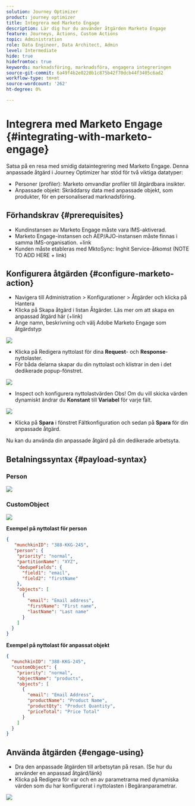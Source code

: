 ```yaml
---
solution: Journey Optimizer
product: journey optimizer
title: Integrera med Marketo Engage
description: Lär dig hur du använder åtgärden Marketo Engage
feature: Journeys, Actions, Custom Actions
topic: Administration
role: Data Engineer, Data Architect, Admin
level: Intermediate
hide: true
hidefromtoc: true
keywords: marknadsföring, marknadsföra, engagera integreringen
source-git-commit: 6a49f4b2e0220b1c875b42f70dcb44f3405c6ad2
workflow-type: tm+mt
source-wordcount: '262'
ht-degree: 0%

---
```



# Integrera med Marketo Engage {#integrating-with-marketo-engage}

Satsa på en resa med smidig dataintegrering med Marketo Engage. Denna anpassade åtgärd i Journey Optimizer har stöd för två viktiga datatyper:

* Personer (profiler): Marketo omvandlar profiler till åtgärdbara insikter.
* Anpassade objekt: Skräddarsy data med anpassade objekt, som produkter, för en personaliserad marknadsföring.

## Förhandskrav {#prerequisites}

* Kundinstansen av Marketo Engage måste vara IMS-aktiverad.
* Marketo Engage-instansen och AEP/AJO-instansen måste finnas i samma IMS-organisation. +link
* Kunden måste etableras med MktoSync: Inghit Service-åtkomst (NOTE TO ADD HERE + link)

## Konfigurera åtgärden {#configure-marketo-action}

* Navigera till Administration > Konfigurationer > Åtgärder och klicka på Hantera
* Klicka på Skapa åtgärd i listan Åtgärder. Läs mer om att skapa en anpassad åtgärd här (+link)
* Ange namn, beskrivning och välj Adobe Marketo Engage som åtgärdstyp

![](assets/engage-customaction-creation.png)

* Klicka på Redigera nyttolast för dina **Request**- och **Response**-nyttolaster.
* För båda delarna skapar du din nyttolast och klistrar in den i det dedikerade popup-fönstret.

![](assets/engage-customaction-payload.png)

* Inspect och konfigurera nyttolastvärden
Obs! Om du vill skicka värden dynamiskt ändrar du **Konstant** till **Variabel** för varje fält.

![](assets/engage-customaction-payload-fields.png)

* Klicka på **Spara** i fönstret Fältkonfiguration och sedan på **Spara** för din anpassade åtgärd.

Nu kan du använda din anpassade åtgärd på din dedikerade arbetsyta.


## Betalningssyntax {#payload-syntax}

### Person

![](assets/payload-person.png)

### CustomObject

![](assets/payload-customobject.png)


**Exempel på nyttolast för person**

```json
{
   "munchkinID": "388-KKG-245",  
   "person": {
    "priority": "normal",
    "partitionName": "XYZ",
    "dedupeFields": {
      "field1": "email",
      "field2": "firstName"
    },
    "objects": [
      {
        "email": "Email address",
        "firstName": "First name",
        "lastName": "Last name"
      }
    ]
  }
}
```

**Exempel på nyttolast för anpassat objekt**

```json
{
  "munchkinID": "388-KKG-245", 
  "customObject": {
    "priority": "normal",
    "objectName": "products",
    "objects": [
      {
        "email": "Email Address",
        "productName": "Product Name",
        "productQty": "Product Quantity",
        "priceTotal": "Price Total"
      }
    ]
  }
}
```


## Använda åtgärden {#engage-using}

* Dra den anpassade åtgärden till arbetsytan på resan. (Se hur du använder en anpassad åtgärd/länk)
* Klicka på Redigera för var och en av parametrarna med dynamiska värden som du har konfigurerat i nyttolasten i Begäranparametrar.

![](assets/engage-use-canvas.png)

